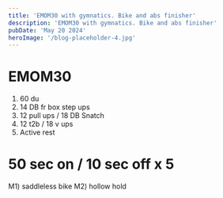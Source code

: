 ```yaml
---
title: 'EMOM30 with gymnatics. Bike and abs finisher'
description: 'EMOM30 with gymnatics. Bike and abs finisher'
pubDate: 'May 20 2024'
heroImage: '/blog-placeholder-4.jpg'
---
```

# EMOM30
1) 60 du
2) 14 DB fr box step ups
3) 12 pull ups / 18 DB Snatch 
4) 12 t2b / 18 v ups
5) Active rest 

# 50 sec on / 10 sec off x 5
M1) saddleless bike
M2) hollow hold
